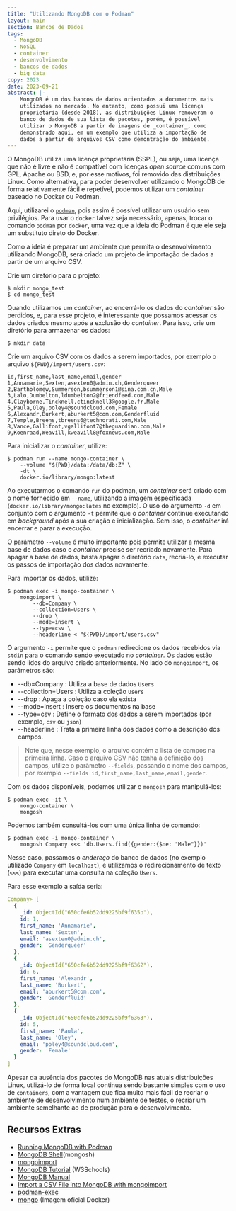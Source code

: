```yaml
---
title: "Utilizando MongoDB com o Podman"
layout: main
section: Bancos de Dados
tags:
  - MongoDB
  - NoSQL
  - container
  - desenvolvimento
  - bancos de dados
  - big data
copy: 2023
date: 2023-09-21
abstract: |-
    MongoDB é um dos bancos de dados orientados a documentos mais
    utilizados no mercado. No entanto, como possui uma licença
    proprietária (desde 2018), as distribuições Linux removeram o
    banco de dados de sua lista de pacotes, porém, é possível
    utilizar o MongoDB a partir de imagens de _container_, como
    demonstrado aqui, em um exemplo que utiliza a importação de
    dados a partir de arquivos CSV como demontração do ambiente.
---
```


O MongoDB utiliza uma licença proprietária (SSPL), ou seja, uma licença que não é livre e não é compatível com licenças _open source_ comuns com GPL, Apache ou BSD, e, por esse motivos, foi removido das distribuições Linux. Como alternativa, para poder desenvolver utilizando o MongoDB de forma relativamente fácil e repetível, podemos utilizar um _container_ baseado no Docker ou Podman.

Aqui, utilizarei o [`podman`](https://podman.org), pois assim é possível utilizar um usuário sem privilégios. Para usar o `docker` talvez seja necessário, apenas, trocar o comando `podman` por `docker`, uma vez que a ideia do Podman é que ele seja um substituto direto do Docker.

Como a ideia é preparar um ambiente que permita o desenvolvimento utilizando MongoDB, será criado um projeto de importação de dados a partir de um arquivo CSV.

Crie um diretório para o projeto:

```nohl
$ mkdir mongo_test
$ cd mongo_test
```

Quando utilizamos um _container_, ao encerrá-lo os dados do _container_ são perdidos, e, para esse projeto, é interessante que possamos acessar os dados criados mesmo após a exclusão do _container_. Para isso, crie um diretório para armazenar os dados:

```nohl
$ mkdir data
```

Crie um arquivo CSV com os dados a serem importados, por exemplo o arquivo `${PWD}/import/users.csv`:

```nohl
id,first_name,last_name,email,gender
1,Annamarie,Sexten,asexten0@admin.ch,Genderqueer
2,Bartholomew,Summerson,bsummerson1@sina.com.cn,Male
3,Lalo,Dumbelton,ldumbelton2@friendfeed.com,Male
4,Clayborne,Tincknell,ctincknell3@google.fr,Male
5,Paula,Oley,poley4@soundcloud.com,Female
6,Alexandr,Burkert,aburkert5@com.com,Genderfluid
7,Temple,Breens,tbreens6@technorati.com,Male
8,Vance,Gallifont,vgallifont7@theguardian.com,Male
9,Koenraad,Weavill,kweavill8@foxnews.com,Male
```

Para inicializar o _container_, utilize:

```nohl
$ podman run --name mongo-container \
    --volume "${PWD}/data:/data/db:Z" \
    -dt \
    docker.io/library/mongo:latest
```

Ao executarmos o comando `run` do podman, um _container_ será criado com o nome fornecido em `--name`, utilizando a imagem especificada (`docker.io/library/mongo:lates` no exemplo). O uso do argumento `-d` em conjunto com o argumento `-t` permite que o _container_ continue executando em _background_ após a sua criação e inicialização. Sem isso, o _container_ irá encerrar e parar a execução.

O parâmetro `--volume` é muito importante pois permite utilizar a mesma base de dados caso o _container_ precise ser recriado novamente. Para apagar a base de dados, basta apagar o diretório `data`, recriá-lo, e executar os passos de importação dos dados novamente.

Para importar os dados, utilize:

```nohl
$ podman exec -i mongo-container \
    mongoimport \
        --db=Company \
        --collection=Users \
        --drop \
        --mode=insert \
        --type=csv \
        --headerline < "${PWD}/import/users.csv"
```

O argumento `-i` permite que o `podman` redirecione os dados recebidos via `stdin` para o comando sendo executado no _container_. Os dados estão sendo lidos do arquivo criado anteriormente. No lado do `mongoimport`, os parâmetros são:
* --db=Company
: Utiliza a base de dados `Users`
* --collection=Users
: Utiliza a coleção `Users`
* --drop
: Apaga a coleção caso ela exista
* --mode=insert
: Insere os documentos na base
* --type=csv
: Define o formato dos dados a serem importados (por exemplo, `csv` ou `json`)
* --headerline
: Trata a primeira linha dos dados como a descrição dos campos.

> Note que, nesse exemplo, o arquivo contém a lista de campos na primeira linha. Caso o arquivo CSV não tenha a definição dos campos, utilize o parâmetro `--fields`, passando o nome dos campos, por exemplo `--fields id,first_name,last_name,email,gender`.

Com os dados disponíveis, podemos utilizar o `mongosh` para manipulá-los:

```nohl
$ podman exec -it \
    mongo-container \
    mongosh
```

Podemos também consultá-los com uma única linha de comando:

```nohl
$ podman exec -i mongo-container \
    mongosh Company <<< 'db.Users.find({gender:{$ne: "Male"}})'
```

Nesse caso, passamos o _endereço_ do banco de dados (no exemplo utilizado `Company` em `localhost`), e utilizamos o redirecionamento de texto (`<<<`) para executar uma consulta na coleção `Users`.

Para esse exemplo a saída seria:

```yaml
Company> [
  {
    _id: ObjectId("650cfe6b52dd9225bf9f635b"),
    id: 1,
    first_name: 'Annamarie',
    last_name: 'Sexten',
    email: 'asexten0@admin.ch',
    gender: 'Genderqueer'
  },
  {
    _id: ObjectId("650cfe6b52dd9225bf9f6362"),
    id: 6,
    first_name: 'Alexandr',
    last_name: 'Burkert',
    email: 'aburkert5@com.com',
    gender: 'Genderfluid'
  },
  {
    _id: ObjectId("650cfe6b52dd9225bf9f6363"),
    id: 5,
    first_name: 'Paula',
    last_name: 'Oley',
    email: 'poley4@soundcloud.com',
    gender: 'Female'
  }
]
```

Apesar da ausência dos pacotes do MongoDB nas atuais distribuições Linux, utilizá-lo de forma local continua sendo bastante simples com o uso de `containers`, com a vantagem que fica muito mais fácil de recriar o ambiente de desenvolvimento num ambiente de testes, o recriar um ambiente semelhante ao de produção para o desenvolvimento.

## Recursos Extras

* [Running MongoDB with Podman](https://mehmetozanguven.com/run-mongodb-with-podman/)
* [MongoDB Shell](https://www.mongodb.com/docs/mongodb-shell/)(mongosh)
* [mongoimport](https://www.mongodb.com/docs/database-tools/mongoimport/)
* [MongoDB Tutorial](https://www.w3schools.com/mongodb/) (W3Schools)
* [MongoDB Manual](https://www.mongodb.com/docs/manual/)
* [Import a CSV File into MongoDB with mongoimport](https://database.guide/import-a-csv-file-into-mongodb-with-mongoimport/)
* [podman-exec](https://docs.podman.io/en/latest/markdown/podman-exec.1.html)
* [mongo](https://hub.docker.com/_/mongo/) (Imagem oficial Docker)
